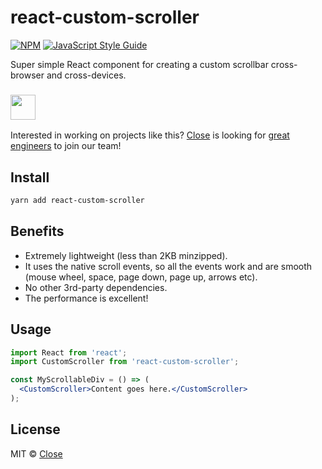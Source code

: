 # react-custom-scroller

[![NPM](https://img.shields.io/npm/v/react-custom-scroller.svg)](https://www.npmjs.com/package/react-custom-scroller) [![JavaScript Style Guide](https://img.shields.io/badge/code%20style-prettier-success)](https://prettier.io)

Super simple React component for creating a custom scrollbar cross-browser and cross-devices.

### <img height="40px" src="./close.svg" />

Interested in working on projects like this? [Close](https://close.com) is looking for [great engineers](https://jobs.close.com) to join our team!

## Install

```bash
yarn add react-custom-scroller
```

## Benefits

- Extremely lightweight (less than 2KB minzipped).
- It uses the native scroll events, so all the events work and are smooth (mouse wheel, space, page down, page up, arrows etc).
- No other 3rd-party dependencies.
- The performance is excellent!

## Usage

```jsx
import React from 'react';
import CustomScroller from 'react-custom-scroller';

const MyScrollableDiv = () => (
  <CustomScroller>Content goes here.</CustomScroller>
);
```

## License

MIT © [Close](https://github.com/closeio)
